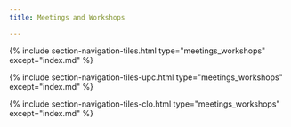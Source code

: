```yaml
---
title: Meetings and Workshops

---
```


{% include section-navigation-tiles.html type="meetings_workshops" except="index.md" %}


{% include section-navigation-tiles-upc.html type="meetings_workshops" except="index.md" %}


{% include section-navigation-tiles-clo.html type="meetings_workshops" except="index.md" %}